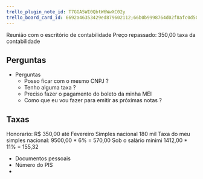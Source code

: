 ```yaml
---
trello_plugin_note_id: T7GGA5WI0QbtW6WwXC02y
trello_board_card_id: 6692a46353429ed879602112;66b0b9998764d02f8afc0d50
---
```

Reunião com o escritório de contabilidade
Preço repassado: 350,00 taxa da contabilidade

## Perguntas
* Perguntas
	* Posso ficar com o mesmo CNPJ ?
	* Tenho alguma taxa ?
	* Preciso fazer o pagamento do boleto da minha MEI
	* Como que eu vou fazer para emitir as próximas notas ?

## Taxas 
Honorario: R$ 350,00 até Fevereiro
Simples nacional 180 mil
Taxa do meu simples nacional: 9500,00  * 6% = 570,00
Sob o salário minimi 1412,00  * 11% = 155,32 

- Documentos pessoais
- Número do PIS
- 
